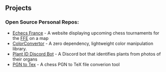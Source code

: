 ## Projects

### Open Source Personal Repos:
- [Echecs France](https://github.com/TheRealOwenRees/echecsfrance) - A website displaying upcoming chess tournaments for the [FFE](https://www.echecs.asso.fr/) on a map
- [ColorConvertor](https://github.com/TheRealOwenRees/colorconverter) - A zero dependency, lightweight color manipulation library.
- [Plant ID Discord Bot](https://github.com/TheRealOwenRees/plantID_discordbot) - A Discord bot that identifies plants from photos of their organs
- [PGN to Tex](https://github.com/TheRealOwenRees/pgn2tex) - A chess PGN to TeX file converion tool
